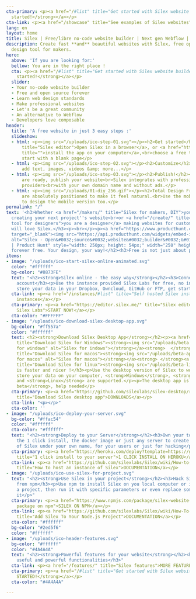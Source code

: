 ```yaml
---
cta-primary: <p><a href="/#list" title="Get started with Silex website builder"><strong>Get
  started!</strong></a></p>
cta-link: <p><a href="/showcase" title="See examples of Silex websites">Showcase</a></p>
lang: en
layout: home
title: Silex | Free/libre no-code website builder | Next gen Webflow | Composable web ready
description: Create fast **and** beautiful websites with Silex, free open source web
  design tool for makers.
hero:
  above: 'If you are looking for:'
  bellow: You are in the right place !
  cta: <p><a href="/#list" title="Get started with Silex website builder"><strong>Get
    started!</strong></a></p>
  slider:
  - Your no-code website builder
  - Free and open source forever
  - Learn web design standards
  - Make professional websites
  - Let's be a great community
  - An alternative to Webflow
  - Developers love composable
header:
  title: 'A free website in just 3 easy steps :'
  slideshow:
  - html: <p><img src="/uploads/ico-step-01.svg"></p><h2>Get started</h2><p><a href="http://localhost:8080/get-started/"
      title="Silex editor">Open Silex in a browser</a>, or <a href="http://localhost:8080/makers/"
      title="">install the app on your computer</a>,<br>choose a free template or
      start with a blank page</p>
  - html: <p><img src="/uploads/ico-step-02.svg"></p><h2>Customize</h2><p>you can
      add text, images, videos &amp; more...</p>
  - html: <p><img src="/uploads/ico-step-03.svg"></p><h2>Publish!</h2><p>When you
      are ready, publish your website<br>Silex integrates with professional free hosting
      providers<br>with your own domain name and without ads.</p>
  - html: <p><img src="/uploads/01-diy_256.gif"></p><h2>Total Design Freedom, DIY!</h2><p>Elements
      are absolutely positioned to make it feel natural.<br>Use the mobile editor
      to design the mobile version too.</p>
permalink: "/"
text: '<h3>Whether <a href="/makers/" title="Silex for makers, DIY">you are a maker</a>
  creating your next project''s website<br>or <a href="/create/" title="Silex, nocode
  tool for designers">you are a designer</a> making websites for customers,<br>you
  will love Silex.</h3><p><br></p><p><a href="https://www.producthunt.com/posts/silex?utm_source=badge-featured&utm_medium=badge&utm_souce=badge-silex"
  target="_blank"><img src="https://api.producthunt.com/widgets/embed-image/v1/featured.svg?post_id=306235&theme=dark"
  alt="Silex - Open&#0032;source&#0032;website&#0032;builder&#0032;&#0126;&#0032;no&#0045;code&#0032;for&#0032;designers&#0032;&#0038;&#0032;makers
  | Product Hunt" style="width: 250px; height: 54px;" width="250" height="54" /></a></p><p><br></p><h2>Hackable,
  forever free. Your design, your way!</h2><h3>Free is not just about price. #Freedom.</h3>'
items:
- image: "/uploads/ico-start-silex-online-animated.svg"
  color: "#ffffff"
  bg-color: "#8873FE"
  text: "<h2><strong>Silex online - the easy way</strong></h2><h3>Connect an existing
    account</h3><p>Use the instance provided Silex Labs for free, no installation,
    store your data in your Dropbox, Owncloud, GitHub or FTP, get started immediately!</p>"
  cta-link: <p><a href="/instances/#list" title="Self hosted Silex instances">Community
    instances</a></p>
  cta-primary: <p><a href="https://editor.silex.me/" title="Silex editor, hosted by
    Silex Labs">START NOW!</a></p>
  cta-color: "#FFFFFF"
- image: "/uploads/ico-download-silex-desktop-app.svg"
  bg-color: "#ff557a"
  color: "#ffffff"
  text: <h2><strong>Download Silex Desktop App</strong></h2><p><a href="https://github.com/silexlabs/silex-desktop/releases/latest"
    title="Download Silex for Windows"><strong><img src="/uploads/beta.svg" title="Silex
    for windows" alt="Silex for indows"></strong></a><strong>  </strong><a href="https://github.com/silexlabs/silex-desktop/releases/latest"
    title="Download Silex for macos"><strong><img src="/uploads/beta-apple.svg" title="Silex
    for macos" alt="Silex for macos"></strong></a><strong> </strong><a href="https://github.com/silexlabs/silex-desktop/releases/latest"
    title="Download Silex for linux"><strong><img src="/uploads/beta-linux.svg"></strong></a></p><h3>Local
    is faster and nicer !</h3><p>Use the desktop version of Silex to work offline,
    store your data on your computer, <strong>Windows</strong>, <strong>MacOS</strong>
    and <strong>Linux</strong> are supported.</p><p>The desktop app is <strong>in
    beta</strong>, help needed</p>
  cta-primary: <p><a href="https://github.com/silexlabs/silex-desktop/releases/latest"
    title="Download Silex desktop app">DOWNLOADS</a></p>
  cta-link: "<p></p>"
  cta-color: ''
- image: "/uploads/ico-deploy-your-server.svg"
  bg-color: "#ffac54"
  color: "#ffffff"
  cta-color: "#ffffff"
  text: "<h2><strong>Deploy to your Server</strong></h2><h3>Own your tools !</h3><p>Use
    the 1 click install, the docker image or just any server to create an instance
    of Silex under your own name, for your users or just for hacking</p>"
  cta-primary: <p><a href="https://heroku.com/deploy?template=https://github.com/silexlabs/Silex/tree/master"
    title="1 click install to your server">1 CLICK INSTALL ON HEROKU</a></p>
  cta-link: <p><a href="https://github.com/silexlabs/Silex/wiki/How-to-Host-An-Instance-of-Silex#host-an-instance-of-silex-on-a-web-server"
    title="How to host an instance of Silex">DOCUMENTATION</a></p>
- image: "/uploads/ico-use-silex-for-project.svg"
  text: "<h2><strong>Use Silex in your project</strong></h2><h3>Hack Silex, get it
    from npm</h3><p>Use npm to install Silex on you local computer or include it in
    a project, then run it with specific parameters or even replace some parts of
    it</p>"
  cta-primary: <p><a href="https://www.npmjs.com/package/silex-website-builder" title="Silex
    package on npm">SILEX ON NPM</a></p>
  cta-link: <p><a href="https://github.com/silexlabs/Silex/wiki/How-To-Add-Silex-To-Your-Node.js-Project"
    title="Add Silex To Your Node.js Project">DOCUMENTATION</a></p>
  cta-color: "#ffffff"
  bg-color: "#2ed5f6"
  color: "#ffffff"
- image: "/uploads/ico-header-features.svg"
  bg-color: "#ffffff"
  color: "#4A4A4A"
  text: "<h2><strong>Powerful features for your website</strong></h2><h3>From Many
    useful and powerful functionalities</h3>"
  cta-link: <p><a href="/features/" title="Silex features">MORE FEATURES</a></p>
  cta-primary: <p><a href="/#list" title="Get started with Silex website builder"><strong>GET
    STARTED!</strong></a></p>
  cta-color: "#4A4A4A"

---
```

